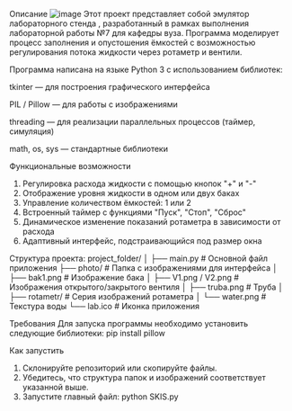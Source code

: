 Описание
![image](https://github.com/user-attachments/assets/dbc986d3-6165-446b-a305-039ac598f69e)
Этот проект представляет собой эмулятор лабораторного стенда , разработанный в рамках выполнения лабораторной работы №7 для кафедры вуза. Программа моделирует процесс заполнения и опустошения ёмкостей с возможностью регулирования потока жидкости через ротаметр и вентили.

Программа написана на языке Python 3 с использованием библиотек:

tkinter — для построения графического интерфейса

PIL / Pillow — для работы с изображениями

threading — для реализации параллельных процессов (таймер, симуляция)

math, os, sys — стандартные библиотеки

Функциональные возможности
1) Регулировка расхода жидкости с помощью кнопок "+" и "-"
2) Отображение уровня жидкости в одном или двух баках
3) Управление количеством ёмкостей: 1 или 2
4) Встроенный таймер с функциями "Пуск", "Стоп", "Сброс"
5) Динамическое изменение показаний ротаметра в зависимости от расхода
6) Адаптивный интерфейс, подстраивающийся под размер окна

Структура проекта:
project_folder/
│
├── main.py                # Основной файл приложения
├── photo/                 # Папка с изображениями для интерфейса
│   ├── bak1.png           # Изображение бака
│   ├── V1.png / V2.png    # Изображения открытого/закрытого вентиля
│   ├── truba.png          # Труба
│   ├── rotametr/          # Серия изображений ротаметра
│   └── water.png          # Текстура воды
└── lab.ico                # Иконка приложения

Требования
Для запуска программы необходимо установить следующие библиотеки: pip install pillow

Как запустить
1) Склонируйте репозиторий или скопируйте файлы.
2) Убедитесь, что структура папок и изображений соответствует указанной выше.
3) Запустите главный файл: python SKIS.py

